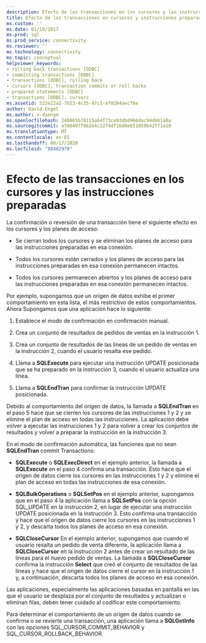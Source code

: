 ```yaml
---
description: Efecto de las transacciones en los cursores y las instrucciones preparadas
title: Efecto de las transacciones en cursores y instrucciones preparadas | Microsoft Docs
ms.custom: ''
ms.date: 01/19/2017
ms.prod: sql
ms.prod_service: connectivity
ms.reviewer: ''
ms.technology: connectivity
ms.topic: conceptual
helpviewer_keywords:
- rolling back transactions [ODBC]
- committing transactions [ODBC]
- transactions [ODBC], rolling back
- cursors [ODBC], transaction commits or roll backs
- prepared statements [ODBC]
- transactions [ODBC], cursors
ms.assetid: 523e22a2-7b53-4c25-97c1-ef0284aec76e
author: David-Engel
ms.author: v-daenge
ms.openlocfilehash: 248865b70115a64f73ce93dbd966dac94db61a0a
ms.sourcegitcommit: e700497f962e4c2274df16d9e651059b42ff1a10
ms.translationtype: MT
ms.contentlocale: es-ES
ms.lasthandoff: 08/17/2020
ms.locfileid: "88482978"
---
```

# <a name="effect-of-transactions-on-cursors-and-prepared-statements"></a>Efecto de las transacciones en los cursores y las instrucciones preparadas
La confirmación o reversión de una transacción tiene el siguiente efecto en los cursores y los planes de acceso:  
  
-   Se cierran todos los cursores y se eliminan los planes de acceso para las instrucciones preparadas en esa conexión.  
  
-   Todos los cursores están cerrados y los planes de acceso para las instrucciones preparadas en esa conexión permanecen intactos.  
  
-   Todos los cursores permanecen abiertos y los planes de acceso para las instrucciones preparadas en esa conexión permanecen intactos.  
  
 Por ejemplo, supongamos que un origen de datos exhibe el primer comportamiento en esta lista, el más restrictivo de estos comportamientos. Ahora Supongamos que una aplicación hace lo siguiente:  
  
1.  Establece el modo de confirmación en confirmación manual.  
  
2.  Crea un conjunto de resultados de pedidos de ventas en la instrucción 1.  
  
3.  Crea un conjunto de resultados de las líneas de un pedido de ventas en la instrucción 2, cuando el usuario resalta ese pedido.  
  
4.  Llama a **SQLExecute** para ejecutar una instrucción UPDATE posicionada que se ha preparado en la instrucción 3, cuando el usuario actualiza una línea.  
  
5.  Llama a **SQLEndTran** para confirmar la instrucción UPDATE posicionada.  
  
 Debido al comportamiento del origen de datos, la llamada a **SQLEndTran** en el paso 5 hace que se cierren los cursores de las instrucciones 1 y 2 y se elimine el plan de acceso en todas las instrucciones. La aplicación debe volver a ejecutar las instrucciones 1 y 2 para volver a crear los conjuntos de resultados y volver a preparar la instrucción en la instrucción 3.  
  
 En el modo de confirmación automática, las funciones que no sean **SQLEndTran** commit Transactions:  
  
-   **SQLExecute** o **SQLExecDirect** en el ejemplo anterior, la llamada a **SQLExecute** en el paso 4 confirma una transacción. Esto hace que el origen de datos cierre los cursores en las instrucciones 1 y 2 y elimine el plan de acceso en todas las instrucciones de esa conexión.  
  
-   **SQLBulkOperations** o **SQLSetPos** en el ejemplo anterior, supongamos que en el paso 4 la aplicación llama a **SQLSetPos** con la opción SQL_UPDATE en la instrucción 2, en lugar de ejecutar una instrucción UPDATE posicionada en la instrucción 3. Esto confirma una transacción y hace que el origen de datos cierre los cursores en las instrucciones 1 y 2, y descarta todos los planes de acceso en esa conexión.  
  
-   **SQLCloseCursor** En el ejemplo anterior, supongamos que cuando el usuario resalta un pedido de venta diferente, la aplicación llama a **SQLCloseCursor** en la instrucción 2 antes de crear un resultado de las líneas para el nuevo pedido de ventas. La llamada a **SQLCloseCursor** confirma la instrucción **Select** que creó el conjunto de resultados de las líneas y hace que el origen de datos cierre el cursor en la instrucción 1 y, a continuación, descarta todos los planes de acceso en esa conexión.  
  
 Las aplicaciones, especialmente las aplicaciones basadas en pantalla en las que el usuario se desplaza por el conjunto de resultados y actualizan o eliminan filas, deben tener cuidado al codificar este comportamiento.  
  
 Para determinar el comportamiento de un origen de datos cuando se confirma o se revierte una transacción, una aplicación llama a **SQLGetInfo** con las opciones SQL_CURSOR_COMMIT_BEHAVIOR y SQL_CURSOR_ROLLBACK_BEHAVIOR.
